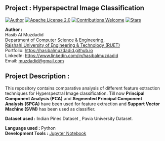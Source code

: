 ## Project : Hyperspectral Image Classification

[![Author](https://img.shields.io/badge/Author-Hasib%20Al%20Muzdadid-blue)](https://github.com/HasibAlMuzdadid)
[![Apache License 2.0](https://img.shields.io/badge/License-Apache%20License%202.0-important)](https://github.com/HasibAlMuzdadid/Hyperspectral-Image-Classification/blob/main/LICENSE)
[![Contributions Welcome](https://img.shields.io/badge/Contributions-Welcome-brightgreen.svg?style=flat)](https://github.com/HasibAlMuzdadid/Hyperspectral-Image-Classification)
[![Stars](https://img.shields.io/github/stars/HasibAlMuzdadid/Hyperspectral-Image-Classification.svg?style=social)](https://github.com/HasibAlMuzdadid/Hyperspectral-Image-Classification/stargazers)


**Author :** </br>
Hasib Al Muzdadid</br>
[Department of Computer Science & Engineering](https://www.cse.ruet.ac.bd/), </br>
[Rajshahi University of Engineering & Technology (RUET)](https://www.ruet.ac.bd/) </br>
Portfolio: https://hasibalmuzdadid.github.io </br>
LinkedIn: https://www.linkedin.com/in/hasibalmuzdadid </br>
Email: muzdadid@gmail.com


## Project Description :
This repository contains comparative analysis of different feature extraction techniques for Hyperspectral Image classification. Till now **Principal Component Analysis (PCA)** and **Segmented Principal Component Analysis (SPCA)** have been used for feature extraction and **Support Vector Machine (SVM)** has been used as classifier. 

**Dataset used :** Indian Pines Dataset , Pavia University Dataset.  </br>

**Language used :** Python </br>
**Development Tools :** [Jupyter Notebook](https://jupyter.org/)</br>

 
